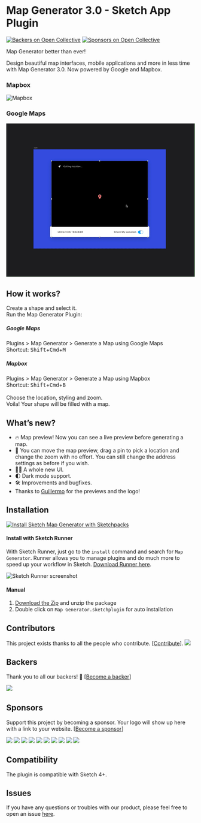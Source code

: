 # Map Generator 3.0 - Sketch App Plugin

[![Backers on Open Collective](https://opencollective.com/sketch-map-generator/backers/badge.svg)](#backers)
 [![Sponsors on Open Collective](https://opencollective.com/sketch-map-generator/sponsors/badge.svg)](#sponsors)

Map Generator better than ever!

Design beautiful map interfaces, mobile applications and more in less time with Map Generator 3.0. Now powered by Google and Mapbox.

### Mapbox

![Mapbox](/assets/mapbox.gif?raw=true "Map Generator using Mapbox")

### Google Maps

![Google Maps](/assets/google.gif?raw=true "Map Generator using Google Maps")

## How it works?

Create a shape and select it.
<br>
Run the Map Generator Plugin:
##### Google Maps
Plugins > Map Generator > Generate a Map using Google Maps
<br>
Shortcut: <kbd>Shift</kbd>+<kbd>Cmd</kbd>+<kbd>M</kbd>
##### Mapbox
Plugins > Map Generator > Generate a Map using Mapbox
<br>
Shortcut: <kbd>Shift</kbd>+<kbd>Cmd</kbd>+<kbd>B</kbd>
<br><br>
Choose the location, styling and zoom.
<br>
Voila! Your shape will be filled with a map.

## What’s new?

* 🔥 Map preview! Now you can see a live preview before generating a map.
* 📍 You can move the map preview, drag a pin to pick a location and change the zoom  with no effort. You can still change the address settings as before if you wish.
* 💅🏼 A whole new UI.
* 🌓 Dark mode support.
* 🛠 Improvements and bugfixes.
* Thanks to [Guillermo](https://guillermoseis.com/) for the previews and the logo!

## Installation

[![Install Sketch Map Generator with Sketchpacks](/assets/sketchpacks.png?raw=true "Install Sketch Map Generator with Sketchpacks")](https://sketchpacks.com/eddiesigner/sketch-map-generator/install)

#### Install with Sketch Runner
With Sketch Runner, just go to the `install` command and search for `Map Generator`. Runner allows you to manage plugins and do much more to speed up your workflow in Sketch. [Download Runner here](http://www.sketchrunner.com).

![Sketch Runner screenshot](https://res.cloudinary.com/edev/image/upload/v1511169425/Screen_Shot_2017-11-20_at_10.16.49_AM_oiwp2j.png)

#### Manual

1. [Download the Zip](https://github.com/eddiesigner/sketch-map-generator/archive/master.zip) and unzip the package
2. Double click on `Map Generator.sketchplugin` for auto installation

## Contributors

This project exists thanks to all the people who contribute. [[Contribute](CONTRIBUTING.md)].
<a href="graphs/contributors"><img src="https://opencollective.com/sketch-map-generator/contributors.svg?width=890&button=false" /></a>


## Backers

Thank you to all our backers! 🙏 [[Become a backer](https://opencollective.com/sketch-map-generator#backer)]

<a href="https://opencollective.com/sketch-map-generator#backers" target="_blank"><img src="https://opencollective.com/sketch-map-generator/backers.svg?width=890"></a>


## Sponsors

Support this project by becoming a sponsor. Your logo will show up here with a link to your website. [[Become a sponsor](https://opencollective.com/sketch-map-generator#sponsor)]

<a href="https://opencollective.com/sketch-map-generator/sponsor/0/website" target="_blank"><img src="https://opencollective.com/sketch-map-generator/sponsor/0/avatar.svg"></a>
<a href="https://opencollective.com/sketch-map-generator/sponsor/1/website" target="_blank"><img src="https://opencollective.com/sketch-map-generator/sponsor/1/avatar.svg"></a>
<a href="https://opencollective.com/sketch-map-generator/sponsor/2/website" target="_blank"><img src="https://opencollective.com/sketch-map-generator/sponsor/2/avatar.svg"></a>
<a href="https://opencollective.com/sketch-map-generator/sponsor/3/website" target="_blank"><img src="https://opencollective.com/sketch-map-generator/sponsor/3/avatar.svg"></a>
<a href="https://opencollective.com/sketch-map-generator/sponsor/4/website" target="_blank"><img src="https://opencollective.com/sketch-map-generator/sponsor/4/avatar.svg"></a>
<a href="https://opencollective.com/sketch-map-generator/sponsor/5/website" target="_blank"><img src="https://opencollective.com/sketch-map-generator/sponsor/5/avatar.svg"></a>
<a href="https://opencollective.com/sketch-map-generator/sponsor/6/website" target="_blank"><img src="https://opencollective.com/sketch-map-generator/sponsor/6/avatar.svg"></a>
<a href="https://opencollective.com/sketch-map-generator/sponsor/7/website" target="_blank"><img src="https://opencollective.com/sketch-map-generator/sponsor/7/avatar.svg"></a>
<a href="https://opencollective.com/sketch-map-generator/sponsor/8/website" target="_blank"><img src="https://opencollective.com/sketch-map-generator/sponsor/8/avatar.svg"></a>
<a href="https://opencollective.com/sketch-map-generator/sponsor/9/website" target="_blank"><img src="https://opencollective.com/sketch-map-generator/sponsor/9/avatar.svg"></a>

## Compatibility

The plugin is compatible with Sketch 4+.

## Issues

If you have any questions or troubles with our product, please feel free to open an issue [here](https://github.com/eddiesigner/sketch-map-generator/issues).
